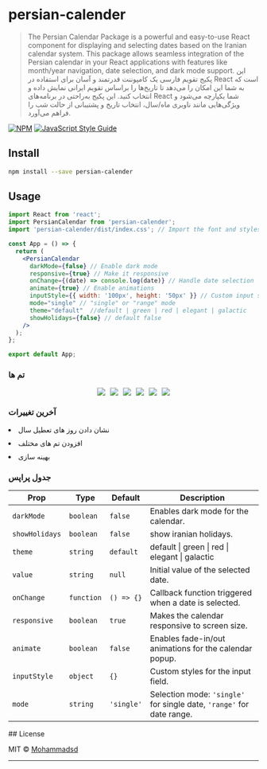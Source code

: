 # persian-calender

> The Persian Calendar Package is a powerful and easy-to-use React component for displaying and selecting dates based on the Iranian  calendar system. This package allows seamless integration of the Persian calendar in your React applications with features like month/year navigation, date selection, and dark mode support. این پکیج تقویم فارسی یک کامپوننت قدرتمند و آسان برای استفاده در React است که به شما این امکان را می‌دهد تا تاریخ‌ها را براساس تقویم ایرانی  نمایش داده و انتخاب کنید. این پکیج به‌راحتی در برنامه‌های React شما یکپارچه می‌شود و ویژگی‌هایی مانند ناوبری ماه/سال، انتخاب تاریخ و پشتیبانی از حالت شب را فراهم می‌آورد.

[![NPM](https://img.shields.io/npm/v/persian-calender.svg)](https://www.npmjs.com/package/persian-calender) [![JavaScript Style Guide](https://img.shields.io/badge/code_style-standard-brightgreen.svg)](https://standardjs.com)

## Install

```bash
npm install --save persian-calender
```

## Usage

```jsx
import React from 'react';
import PersianCalendar from 'persian-calender';
import 'persian-calender/dist/index.css'; // Import the font and styles

const App = () => {
  return (
    <PersianCalendar
      darkMode={false} // Enable dark mode
      responsive={true} // Make it responsive
      onChange={(date) => console.log(date)} // Handle date selection
      animate={true} // Enable animations
      inputStyle={{ width: '100px', height: '50px' }} // Custom input styles
      mode="single" // "single" or "range" mode
      theme="default"  //default | green | red | elegant | galactic
      showHolidays={false} // default false 
    />
  );
};

export default App;
```
### تم ها
<div style="display: flex; flex-wrap: wrap; justify-content: center; gap: 10px;">
  <img src="https://s6.uupload.ir/files/screenshot_2025-03-22_145320_e09s.png" />
  <img src="https://s6.uupload.ir/files/screenshot_2025-03-22_145410_vlka.png" />
  <img src="https://s6.uupload.ir/files/screenshot_2025-03-22_145430_jyvv.png" />
  <img src="https://s6.uupload.ir/files/screenshot_2025-03-22_145445_9nbi.png" />
  <img src="https://s6.uupload.ir/files/screenshot_2025-03-22_145506_ew7.png" />
  <img src="https://s6.uupload.ir/files/screenshot_2025-03-22_145937_qcyv.png" />
</div>


### آخرین تغییرات
<div style="display: flex; flex-wrap: wrap; justify-content: center; gap: 10px; flex-direction: column;">
<li>نشان دادن روز های تعطیل سال</li>
<li>افزودن تم های مختلف</li>
<li>بهینه سازی</li>
</div>


### جدول پراپس


<table>
  <thead>
    <tr>
      <th>Prop</th>
      <th>Type</th>
      <th>Default</th>
      <th>Description</th>
    </tr>
  </thead>
  <tbody>
    <tr>
      <td><code>darkMode</code></td>
      <td><code>boolean</code></td>
      <td><code>false</code></td>
      <td>Enables dark mode for the calendar.</td>
    </tr>
    <tr>
    <tr>
      <td><code>showHolidays</code></td>
      <td><code>boolean</code></td>
      <td><code>false</code></td>
      <td>show iranian holidays.</td>
    </tr>
    <tr>
      <td><code>theme</code></td>
      <td><code>string</code></td>
      <td><code>default</code></td>
      <td>default | green | red | elegant | galactic</td>
    </tr>
    <tr>
      <td><code>value</code></td>
      <td><code>string</code></td>
      <td><code>null</code></td>
      <td>Initial value of the selected date.</td>
    </tr>
    <tr>
      <td><code>onChange</code></td>
      <td><code>function</code></td>
      <td><code>() => {}</code></td>
      <td>Callback function triggered when a date is selected.</td>
    </tr>
    <tr>
      <td><code>responsive</code></td>
      <td><code>boolean</code></td>
      <td><code>true</code></td>
      <td>Makes the calendar responsive to screen size.</td>
    </tr>
    <tr>
      <td><code>animate</code></td>
      <td><code>boolean</code></td>
      <td><code>false</code></td>
      <td>Enables fade-in/out animations for the calendar popup.</td>
    </tr>
    <tr>
      <td><code>inputStyle</code></td>
      <td><code>object</code></td>
      <td><code>{}</code></td>
      <td>Custom styles for the input field.</td>
    </tr>
    <tr>
      <td><code>mode</code></td>
      <td><code>string</code></td>
      <td><code>'single'</code></td>
      <td>Selection mode: <code>'single'</code> for single date, <code>'range'</code> for date range.</td>
    </tr>
  </tbody>
</table>
## License

MIT © [Mohammadsd](https://github.com/Mohammadsd1386)

---
